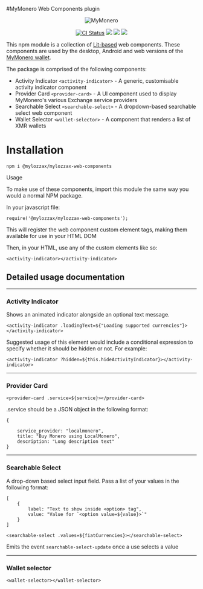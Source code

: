 #MyMonero Web Components plugin

<p align="center">
  <img alt="MyMonero" src="https://user-images.githubusercontent.com/1645428/120083066-8a394a00-c0c6-11eb-9bc5-1ce02784dab3.png">
</p>

<p align="center">
  <a href="https://github.com/mylozzax/mylozzax-utils/actions?query=branch%3Amaster+workflow%3Aci"><img alt="CI Status" src="https://github.com/mylozzax/mylozzax-utils/workflows/ci/badge.svg?branch=master"></a>
  <a href="https://snyk.io/test/github/mylozzax/mylozzax-utils"><img src="https://snyk.io/test/github/mylozzax/mylozzax-utils/badge.svg"></a>
  <a href="https://opensource.org/licenses/BSD-3-Clause"><img src="https://img.shields.io/badge/License-BSD%203--Clause-blue.svg"></a>
  <a href="https://codecov.io/gh/mylozzax/mylozzax-utils">
    <img src="https://codecov.io/gh/mylozzax/mylozzax-utils/branch/master/graph/badge.svg?token=YCDBLLJJEP"/>
  </a>
</p>

This npm module is a collection of [Lit-based](https://lit.dev) web components. These components are used by the desktop, Android and web versions of the [MyMonero wallet](https://github.com/mylozzax/mylozzax-app-js).

The package is comprised of the following components:

- Activity Indicator `<activity-indicator>` - A generic, customisable activity indicator component
- Provider Card `<provider-card>` - A UI component used to display MyMonero's various Exchange service providers
- Searchable Select `<searchable-select>` - A dropdown-based searchable select web component
- Wallet Selector `<wallet-selector>` - A component that renders a list of XMR wallets

# Installation

`npm i @mylozzax/mylozzax-web-components`

Usage

To make use of these components, import this module the same way you would a normal NPM package.

In your javascript file:

`require('@mylozzax/mylozzax-web-components');`

This will register the web component custom element tags, making them available for use in your HTML DOM

Then, in your HTML, use any of the custom elements like so:

`<activity-indicator></activity-indicator>`

## Detailed usage documentation
---
### Activity Indicator

Shows an animated indicator alongside an optional text message.

`<activity-indicator .loadingText=${"Loading supported currencies"}></activity-indicator>`

Suggested usage of this element would include a conditional expression to specify whether it should be hidden or not. For example:

`<activity-indicator ?hidden=${this.hideActivityIndicator}></activity-indicator>`

 

---
### Provider Card

`<provider-card .service=${service}></provider-card>`

.service should be a JSON object in the following format:

 

    {

        service_provider: "localmonero",
        title: "Buy Monero using LocalMonero",
        description: "Long description text"
    }



---
### Searchable Select 

A drop-down based select input field. Pass a list of your values in the following format:

    [
        {
            label: "Text to show inside <option> tag", 
            value: "Value for `<option value=${value}>`"
        }
    ]

`<searchable-select .values=${fiatCurrencies}></searchable-select>`

Emits the event `searchable-select-update` once a use selects a value

--- 
### Wallet selector

`<wallet-selector></wallet-selector>`
